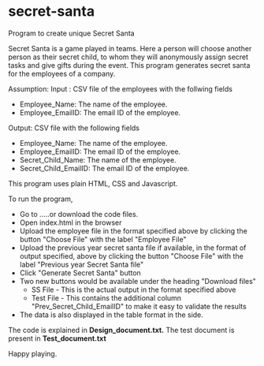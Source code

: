 # secret-santa
Program to create unique Secret Santa 

Secret Santa is a game played in teams. Here a person will choose another person as their secret child, to whom they will anonymously assign secret tasks and give gifts during the event. This program generates secret santa for the employees of a company.

Assumption:
Input : CSV file of the employees with the follwing fields
*  Employee_Name: The name of the employee.
*  Employee_EmailID: The email ID of the employee.

Output: CSV file with the following fields
* Employee_Name: The name of the employee.
* Employee_EmailID: The email ID of the employee.
* Secret_Child_Name: The name of the employee.
* Secret_Child_EmailID: The email ID of the employee.

This program uses plain HTML, CSS and Javascript.

To run the program, 
* Go to .....or download the code files.
* Open index.html in the browser
* Upload the employee file in the format specified above by clicking the button "Choose File" with the label "Employee File"
* Upload the previous year secret santa file if available, in the format of output specified, above by clicking the button "Choose File" with the label "Previous year Secret
  Santa file"
* Click "Generate Secret Santa" button
* Two new buttons would be available under the heading "Download files"
  - SS File - This is the actual output in the format specified above
  - Test File - This contains the additional column  "Prev_Secret_Child_EmailID" to make it easy to validate the results
* The data is also displayed in the table format in the side.
  
 The code is explained in **Design_document.txt.**
The test document is present in **Test_document.txt**


Happy playing.
